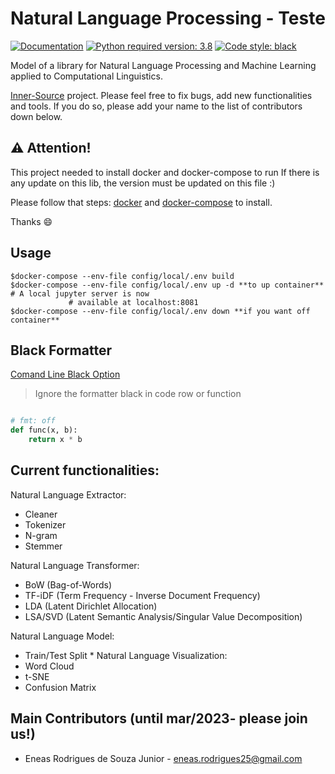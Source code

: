 # Natural Language Processing - Teste

[![Documentation](https://img.shields.io/badge/docs-0.0.8-orange.svg?style=flat-square)](https://google.com)
[![Python required version: 3.8](https://img.shields.io/badge/python-3.8-blue.svg?style=flat-square)](https://www.python.org/downloads/release/python-370)
[![Code style: black](https://img.shields.io/badge/code%20style-black-000000.svg)](https://github.com/psf/black)

Model of a library for Natural Language Processing and Machine Learning applied to Computational Linguistics.

[Inner-Source](https://en.wikipedia.org/wiki/Inner_source) project. Please feel free to fix bugs, add new functionalities and tools. If you do so, please add your name to the list of contributors down below.

## ⚠️ Attention!

This project needed to install docker and docker-compose to run
If there is any update on this lib, the version must be updated on this file :)

Please follow that steps: [docker](https://docs.docker.com/engine/install/ubuntu/) and [docker-compose](https://docs.docker.com/compose/install/) to install.

Thanks 😄

## Usage

```shell
$docker-compose --env-file config/local/.env build
$docker-compose --env-file config/local/.env up -d **to up container** # A local jupyter server is now
             # available at localhost:8081
$docker-compose --env-file config/local/.env down **if you want off container**

```


## Black Formatter

[Comand Line Black Option](https://github.com/psf/black#command-line-options)

> Ignore the formatter black in code row or function

```python

# fmt: off
def func(x, b):
    return x * b

```

## Current functionalities:

Natural Language Extractor:

* Cleaner
* Tokenizer
* N-gram
* Stemmer

Natural Language Transformer:

* BoW (Bag-of-Words)
* TF-iDF (Term Frequency - Inverse Document Frequency)
* LDA (Latent Dirichlet Allocation)
* LSA/SVD (Latent Semantic Analysis/Singular Value Decomposition)

Natural Language Model:
* Train/Test Split * Natural Language Visualization:
* Word Cloud
* t-SNE
* Confusion Matrix

## Main Contributors (until mar/2023- please join us!)

* Eneas Rodrigues de Souza Junior - eneas.rodrigues25@gmail.com
